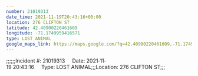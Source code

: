 ```yaml
---
number: 21019313
date_time: 2021-11-19T20:43:16+00:00
location: 276 CLIFTON ST
latitude: 42.40900220461609
longitude: -71.1749959416571
type: LOST ANIMAL
google_maps_link: https://maps.google.com/?q=42.40900220461609,-71.1749959416571
---
```


;;;;;;Incident #: 21019313     Date: 2021‐11‐19 20:43:16     Type: LOST ANIMAL;;;Location: 276 CLIFTON ST;;;
